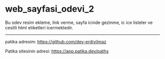 # web_sayfasi_odevi_2

Bu odev resim ekleme, link verme, sayfa icinde gezinme, ic ice listeler ve cesitli html etiketleri icermektedir.

---

patika adresim: https://github.com/dev-erdiyilmaz

Patika sitesinin adresi: https://app.patika.dev/paths
